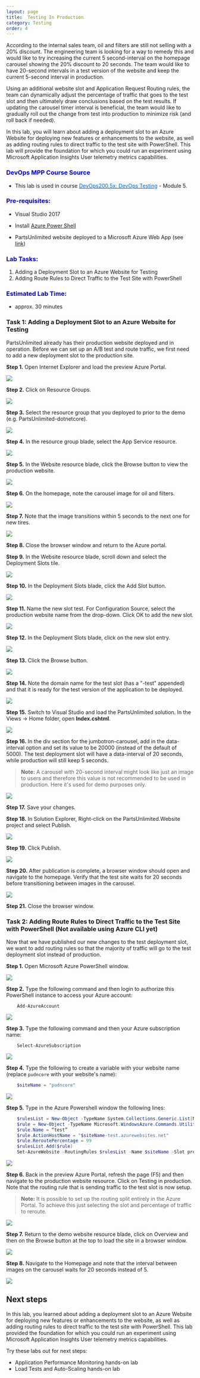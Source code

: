 ```yaml
---
layout: page
title:  Testing In Production
category: Testing
order: 4
---
```




According to the internal sales team, oil and filters are still not selling with a 20% discount. The engineering team is looking for a way to remedy this and would like to try increasing the current 5 second-interval on the homepage carousel showing the 20% discount to 20 seconds. The team would like to have 20-second intervals in a test version of the website and keep the current 5-second interval in production.

Using an additional website slot and Application Request Routing rules, the team can dynamically adjust the percentage of traffic that goes to the test slot and then ultimately draw conclusions based on the test results. If updating the carousel timer interval is beneficial, the team would like to gradually roll out the change from test into production to minimize risk (and roll back if needed).

In this lab, you will learn about adding a deployment slot to an Azure Website for deploying new features or enhancements to the website, as well as adding routing rules to direct traffic to the test site with PowerShell.  This lab will provide the foundation for which you could run an experiment using Microsoft Application Insights User telemetry metrics capabilities.

<h3><span style="color: #0000CD;">DevOps MPP Course Source </span></h3>

- This lab is used in course <a href="https://www.edx.org/course/devops-testing-microsoft-devops200-5x-0" target="_blank"><span style="color: #0066cc;" color="#0066cc">DevOps200.5x: DevOps Testing</span></a> - Module 5.



<h3><span style="color: #0000CD;"> Pre-requisites:</span></h3>

- Visual Studio 2017

- Install [Azure Power Shell](https://azure.microsoft.com/en-us/documentation/articles/powershell-install-configure/)

- PartsUnlimited website deployed to a Microsoft Azure Web App (see [link](https://github.com/Microsoft/PartsUnlimited/blob/master/docs/Deployment.md))

<h3><span style="color: #0000CD;"> Lab Tasks:</span></h3>

1. Adding a Deployment Slot to an Azure Website for Testing
2. Adding Route Rules to Direct Traffic to the Test Site with PowerShell


<h3><span style="color: #0000CD;">Estimated Lab Time:</span></h3>

- approx. 30 minutes  

### Task 1: Adding a Deployment Slot to an Azure Website for Testing

PartsUnlimited already has their production website deployed and in operation. Before we can set up an A/B test and route traffic, we first need to add a new deployment slot to the production site.


**Step 1.** Open Internet Explorer and load the preview Azure Portal.

![](../assets/testinginprod-jan2018/step1.png)

**Step 2.** Click on Resource Groups.

![](../assets/testinginprod-jan2018/step2.png)

**Step 3.** Select the resource group that you deployed to prior to the demo (e.g. PartsUnlimited-dotnetcore).

![](../assets/testinginprod-jan2018/step3.png)

**Step 4.** In the resource group blade, select the App Service resource.

![](../assets/testinginprod-jan2018/step4.png)

**Step 5.** In the Website resource blade, click the Browse button to view the production website.

![](../assets/testinginprod-jan2018/step5.png)

**Step 6.** On the homepage, note the carousel image for oil and filters.

![](../assets/testinginprod-jan2018/step6.png)

**Step 7.** Note that the image transitions within 5 seconds to the next one for new tires.

![](../assets/testinginprod-jan2018/step7.png)

**Step 8.** Close the browser window and return to the Azure portal.

**Step 9.** In the Website resource blade, scroll down and select the Deployment Slots tile.

![](../assets/testinginprod-jan2018/step9.png)

**Step 10.** In the Deployment Slots blade, click the Add Slot button.

![](../assets/testinginprod-jan2018/step10.png)

**Step 11.** Name the new slot test. For Configuration Source, select the production website name from the drop-down. Click OK to add the new slot.

![](../assets/testinginprod-jan2018/step11.png)

**Step 12.** In the Deployment Slots blade, click on the new slot entry.

![](../assets/testinginprod-jan2018/step12.png)

**Step 13.** Click the Browse button.

![](../assets/testinginprod-jan2018/step14.png)

**Step 14.** Note the domain name for the test slot (has a "-test" appended) and that it is ready for the test version of the application to be deployed.

![](../assets/testinginprod-jan2018/step15.png)

**Step 15.** Switch to Visual Studio and load the PartsUnlimited solution. In the Views -\> Home folder, open **Index.cshtml**.

![](../assets/testinginprod-jan2018/step16.png)

**Step 16.** In the div section for the jumbotron-carousel, add in the data-interval option and set its value to be 20000 (instead of the default of 5000). The test deployment slot will have a data-interval of 20 seconds, while production will still keep 5 seconds.
>**Note:** A carousel with 20-second interval might look like just an image to users and therefore this value is not recommended to be used in production. Here it's used for demo purposes only.

![](../assets/testinginprod-jan2018/step17.png)

**Step 17.** Save your changes.

**Step 18.** In Solution Explorer, Right-click on the PartsUnlimited.Website project and select Publish.

![](../assets/testinginprod-jan2018/step19.png)

**Step 19.** Click Publish.

![](../assets/testinginprod-jan2018/step20.png)

**Step 20.** After publication is complete, a browser window should open and navigate to the homepage. Verify that the test site waits for 20 seconds before transitioning between images in the carousel.

![](../assets/testinginprod-jan2018/step6.png)

**Step 21.** Close the browser window.


### Task 2: Adding Route Rules to Direct Traffic to the Test Site with PowerShell (Not available using Azure CLI yet)

Now that we have published our new changes to the test deployment slot, we want to add routing rules so that the majority of traffic will go to the test deployment slot instead of production.
 

**Step 1.** Open Microsoft Azure PowerShell window.

![](../assets/testinginprod-jan2018/part2step1.png)

**Step 2.** Type the following command and then login to authorize this PowerShell instance to access your Azure account:

		Add-AzureAccount

![](../assets/testinginprod-jan2018/1.png)

**Step 3.** Type the following command and then your Azure subscription name:

		Select-AzureSubscription

![](../assets/testinginprod-jan2018/2.png)


**Step 4.** Type the following to create a variable with your website name (replace `pudncore` with your website's name):

```powershell
	$siteName = "pudncore"
```

![](../assets/testinginprod-jan2018/part2step2.png)

**Step 5.** Type in the Azure Powershell window the following lines:

```powershell
	$rulesList = New-Object -TypeName System.Collections.Generic.List[Microsoft.WindowsAzure.Commands.Utilities.Websites.Services.WebEntities.RampUpRule]
	$rule = New-Object -TypeName Microsoft.WindowsAzure.Commands.Utilities.Websites.Services.WebEntities.RampUpRule
	$rule.Name = “test”
	$rule.ActionHostName = "$siteName-test.azurewebsites.net"
	$rule.ReroutePercentage = 99
	$rulesList.Add($rule)
	Set-AzureWebsite -RoutingRules $rulesList -Name $siteName -Slot production
```

![](../assets/testinginprod-jan2018/part2step3.png)

**Step 6.** Back in the preview Azure Portal, refresh the page (F5) and then navigate to the production website resource. Click on Testing in production. Note that the routing rule that is sending traffic to the test slot is now setup.
>**Note:** It is possible to set up the routing split entirely in the Azure Portal. To achieve this just selecting the slot and percentage of traffic to reroute.

![](../assets/testinginprod-jan2018/part2step4.png)

**Step 7.** Return to the demo website resource blade, click on Overview and then on the Browse button at the top to load the site in a browser window.

![](../assets/testinginprod-jan2018/step5.png)

**Step 8.** Navigate to the Homepage and note that the interval between images on the carousel waits for 20 seconds instead of 5.

![](../assets/testinginprod-jan2018/step6.png)

Next steps
----------

In this lab, you learned about adding a deployment slot to an Azure Website for deploying new features or enhancements to the website, as well as adding routing rules to direct traffic to the test site with PowerShell.  This lab provided the foundation for which you could run an experiment using Microsoft Application Insights User telemetry metrics capabilities.

Try these labs out for next steps:

- Application Performance Monitoring hands-on lab
- Load Tests and Auto-Scaling hands-on lab
